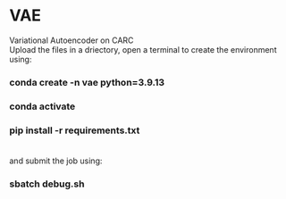 # VAE
Variational Autoencoder on CARC <br>
Upload the files in a driectory, open a terminal to create the environment using: <br>

### conda create -n vae python=3.9.13 <br>
### conda activate
### pip install -r requirements.txt <br> <br>


and submit the job using: <br> 
### sbatch debug.sh

